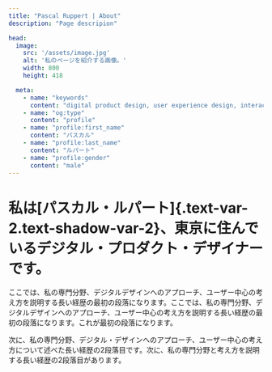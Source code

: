 ```yaml
---
title: "Pascal Ruppert | About"
description: "Page descripion"

head:
  image:
    src: '/assets/image.jpg'
    alt: '私のページを紹介する画像。'
    width: 800
    height: 418

  meta:
    - name: "keywords"
      content: "digital product design, user experience design, interaction design, application design, user interface design, portfolio"
    - name: "og:type"
      content: "profile"
    - name: "profile:first_name"
      content: "パスカル"
    - name: "profile:last_name"
      content: "ルパート"
    - name: "profile:gender"
      content: "male"
---
```


# 私は[パスカル・ルパート]{.text-var-2.text-shadow-var-2}、東京に住んでいるデジタル・プロダクト・デザイナーです。

ここでは、私の専門分野、デジタルデザインへのアプローチ、ユーザー中心の考え方を説明する長い経歴の最初の段落になります。ここでは、私の専門分野、デジタルデザインへのアプローチ、ユーザー中心の考え方を説明する長い経歴の最初の段落になります。これが最初の段落になります。

次に、私の専門分野、デジタル・デザインへのアプローチ、ユーザー中心の考え方について述べた長い経歴の2段落目です。次に、私の専門分野と考え方を説明する長い経歴の2段落目があります。
